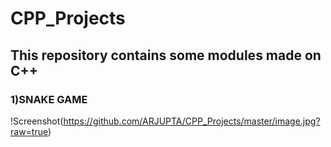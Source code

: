 # CPP_Projects

## This repository contains some modules made on C++
### 1)SNAKE GAME

!Screenshot(https://github.com/ARJUPTA/CPP_Projects/master/image.jpg?raw=true)
